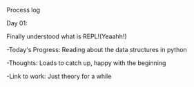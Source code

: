 Process log
 
 Day 01: 
 
 Finally understood what is REPL!(Yeaahh!)
 
 -Today's Progress: Reading about the data structures in python

 -Thoughts: Loads to catch up, happy with the beginning

 -Link to work: Just theory for a while